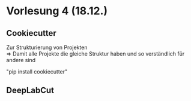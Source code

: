 # Vorlesung 4 (18.12.)

## Cookiecutter
Zur Strukturierung von Projekten  
=> Damit alle Projekte die gleiche Struktur haben und so verständlich für andere sind

"pip install cookiecutter"


## DeepLabCut